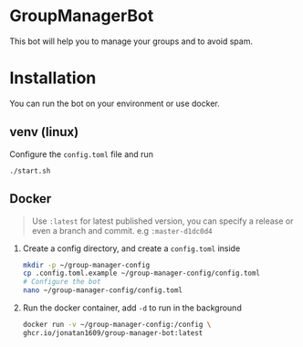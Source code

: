 # GroupManagerBot
This bot will help you to manage your groups and to avoid spam.

# Installation

You can run the bot on your environment or use docker.

## venv (linux)
Configure the `config.toml` file and run
```
./start.sh
```
## Docker
> Use `:latest` for latest published version, you can specify a release or even a branch and commit.
e.g `:master-d1dc0d4`

1. Create a config directory, and create a `config.toml` inside    
    ```bash
    mkdir -p ~/group-manager-config
    cp .config.toml.example ~/group-manager-config/config.toml
    # Configure the bot
    nano ~/group-manager-config/config.toml
    ```
2. Run the docker container, add `-d` to run in the background
    ```bash
    docker run -v ~/group-manager-config:/config \
    ghcr.io/jonatan1609/group-manager-bot:latest
    ```